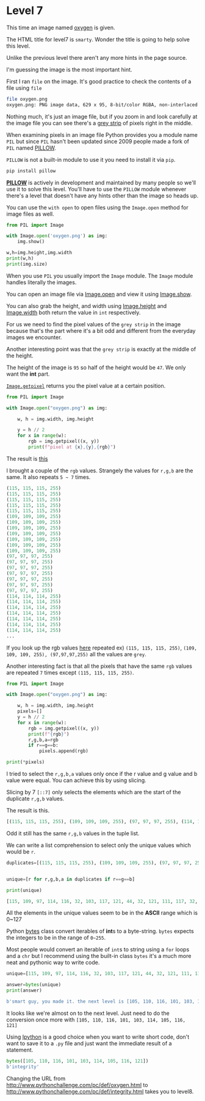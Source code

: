 # Level 7 

This time an image named [oxygen](/7/oxygen.png) is given. 


The HTML title for level7 is `smarty`. Wonder the title is going to help solve this level. 


Unlike the previous level there aren't any more hints in the page source. 


I'm guessing the image is the most important hint.


First I ran `file` on the image. It's good practice to check the contents of a file using `file`

```bash 
file oxygen.png 
oxygen.png: PNG image data, 629 x 95, 8-bit/color RGBA, non-interlaced
```


Nothing much, it's just an image file, but if you zoom in and look carefully at the image file you can see there's a [grey strip](/7/grey_strip.png) of pixels right in the middle.


When examining pixels in an image file Python provides you a module name `PIL` but since `PIL` hasn't been updated since 2009 people made a fork of `PIL` named [PILLOW](https://pillow.readthedocs.io/en/stable/).

`PILLOW` is not a built-in module to use it you need to install it via `pip`.


```python
pip install pillow
```


**[PILLOW](https://pillow.readthedocs.io/en/stable/)** is actively in development and maintained by many people so  we'll use it to solve this level. You'll have to use the `PILLOW` module whenever there's a level that doesn't have any hints other than the image so heads up.


You can use the `with open` to open files using the `Image.open` method for image files as well.


```python
from PIL import Image 

with Image.open('oxygen.png') as img:
    img.show()

w,h=img.height,img.width
print(w,h)
print(img.size)
```

When you use `PIL` you usually import the `Image` module. The `Image` module handles literally the images.

You can open an image file via [Image.open](https://pillow.readthedocs.io/en/stable/reference/Image.html#PIL.Image.open) and view it using [Image.show](https://pillow.readthedocs.io/en/stable/reference/Image.html#PIL.Image.Image.show).


You can also grab the height, and width using [Image.height](https://pillow.readthedocs.io/en/stable/reference/Image.html#PIL.Image.Image.height) and [Image.width](https://pillow.readthedocs.io/en/stable/reference/Image.html#PIL.Image.Image.width) both return the value in `int` respectively. 


For us we need to find the pixel values of the `grey strip` in the image because that's the part where it's a bit odd and different from the everyday images we encounter.


Another interesting point was that the `grey strip` is exactly at the middle of the height.


The height of the image is `95` so half of the height would be `47`. We only want the **int** part. 

[`Image.getpixel`](https://pillow.readthedocs.io/en/stable/reference/Image.html#PIL.Image.Image.getpixel) returns you the pixel value at a certain position.  

```python
from PIL import Image

with Image.open("oxygen.png") as img:

    w, h = img.width, img.height

    y = h // 2
    for x in range(w):
        rgb = img.getpixel((x, y))
        print(f"pixel at {x},{y},{rgb}")
```


The result is [this](/7/pixels)


I brought a couple of the `rgb` values. Strangely the values for `r,g,b` are the same. It also repeats `5 ~ 7` times.


``` python 
(115, 115, 115, 255)
(115, 115, 115, 255)
(115, 115, 115, 255)
(115, 115, 115, 255)
(115, 115, 115, 255)
(109, 109, 109, 255)
(109, 109, 109, 255)
(109, 109, 109, 255)
(109, 109, 109, 255)
(109, 109, 109, 255)
(109, 109, 109, 255)
(109, 109, 109, 255)
(97, 97, 97, 255)
(97, 97, 97, 255)
(97, 97, 97, 255)
(97, 97, 97, 255)
(97, 97, 97, 255)
(97, 97, 97, 255)
(97, 97, 97, 255)
(114, 114, 114, 255)
(114, 114, 114, 255)
(114, 114, 114, 255)
(114, 114, 114, 255)
(114, 114, 114, 255)
(114, 114, 114, 255)
(114, 114, 114, 255)
...
```


If you look up the rgb values [here](https://www.rapidtables.com/web/color/RGB_Color.html) repeated ex) `(115, 115, 115, 255)`, `(109, 109, 109, 255), (97,97,97,255)` all the values are `grey`.


Another interesting fact is that all the pixels that have the same `rgb` values are repeated `7` times except `(115, 115, 115, 255)`.


```python
from PIL import Image

with Image.open("oxygen.png") as img:

    w, h = img.width, img.height
    pixels=[]
    y = h // 2
    for x in range(w):
        rgb = img.getpixel((x, y))
        print(f"{rgb}")
        r,g,b,a=rgb 
        if r==g==b:
            pixels.append(rgb)

print(*pixels)
```

I tried to select the `r,g,b,a` values only once if the r value and g value and b value were equal. You can achieve this by using slicing. 

Slicing by 7 `[::7]` only selects the elements which are the start of the duplicate `r,g,b` values.


The result is this. 


```python
[(115, 115, 115, 255), (109, 109, 109, 255), (97, 97, 97, 255), (114, 114, 114, 255), (116, 116, 116, 255), (32, 32, 32, 255), (103, 103, 103, 255), (117, 117, 117, 255), (121, 121, 121, 255), (44, 44, 44, 255), (32, 32, 32, 255), (121, 121, 121, 255), (111, 111, 111, 255), (117, 117, 117, 255), (32, 32, 32, 255), (109, 109, 109, 255), (97, 97, 97, 255), (100, 100, 100, 255), (101, 101, 101, 255), (32, 32, 32, 255), (105, 105, 105, 255), (116, 116, 116, 255), (46, 46, 46, 255), (32, 32, 32, 255), (116, 116, 116, 255), (104, 104, 104, 255), (101, 101, 101, 255), (32, 32, 32, 255), (110, 110, 110, 255), (101, 101, 101, 255), (120, 120, 120, 255), (116, 116, 116, 255), (32, 32, 32, 255), (108, 108, 108, 255), (101, 101, 101, 255), (118, 118, 118, 255), (101, 101, 101, 255), (108, 108, 108, 255), (32, 32, 32, 255), (105, 105, 105, 255), (115, 115, 115, 255), (32, 32, 32, 255), (91, 91, 91, 255), (49, 49, 49, 255), (48, 48, 48, 255), (53, 53, 53, 255), (44, 44, 44, 255), (32, 32, 32, 255), (49, 49, 49, 255), (49, 49, 49, 255), (48, 48, 48, 255), (44, 44, 44, 255), (32, 32, 32, 255), (49, 49, 49, 255), (49, 49, 49, 255), (54, 54, 54, 255), (44, 44, 44, 255), (32, 32, 32, 255), (49, 49, 49, 255), (48, 48, 48, 255), (49, 49, 49, 255), (44, 44, 44, 255), (32, 32, 32, 255), (49, 49, 49, 255), (48, 48, 48, 255), (51, 51, 51, 255), (44, 44, 44, 255), (32, 32, 32, 255), (49, 49, 49, 255), (49, 49, 49, 255), (52, 52, 52, 255), (44, 44, 44, 255), (32, 32, 32, 255), (49, 49, 49, 255), (48, 48, 48, 255), (53, 53, 53, 255), (44, 44, 44, 255), (32, 32, 32, 255), (49, 49, 49, 255), (49, 49, 49, 255), (54, 54, 54, 255), (44, 44, 44, 255), (32, 32, 32, 255), (49, 49, 49, 255), (50, 50, 50, 255), (49, 49, 49, 255), (93, 93, 93, 255)]
```


Odd it still has the same `r,g,b` values in the tuple list. 


We can write a list comprehension to select only the unique values which would be `r`.


```python
duplicates=[(115, 115, 115, 255), (109, 109, 109, 255), (97, 97, 97, 255), (114, 114, 114, 255), (116, 116, 116, 255), (32, 32, 32, 255), (103, 103, 103, 255), (117, 117, 117, 255), (121, 121, 121, 255), (44, 44, 44, 255), (32, 32, 32, 255), (121, 121, 121, 255), (111, 111, 111, 255), (117, 117, 117, 255), (32, 32, 32, 255), (109, 109, 109, 255), (97, 97, 97, 255), (100, 100, 100, 255), (101, 101, 101, 255), (32, 32, 32, 255), (105, 105, 105, 255), (116, 116, 116, 255), (46, 46, 46, 255), (32, 32, 32, 255), (116, 116, 116, 255), (104, 104, 104, 255), (101, 101, 101, 255), (32, 32, 32, 255), (110, 110, 110, 255), (101, 101, 101, 255), (120, 120, 120, 255), (116, 116, 116, 255), (32, 32, 32, 255), (108, 108, 108, 255), (101, 101, 101, 255), (118, 118, 118, 255), (101, 101, 101, 255), (108, 108, 108, 255), (32, 32, 32, 255), (105, 105, 105, 255), (115, 115, 115, 255), (32, 32, 32, 255), (91, 91, 91, 255), (49, 49, 49, 255), (48, 48, 48, 255), (53, 53, 53, 255), (44, 44, 44, 255), (32, 32, 32, 255), (49, 49, 49, 255), (49, 49, 49, 255), (48, 48, 48, 255), (44, 44, 44, 255), (32, 32, 32, 255), (49, 49, 49, 255), (49, 49, 49, 255), (54, 54, 54, 255), (44, 44, 44, 255), (32, 32, 32, 255), (49, 49, 49, 255), (48, 48, 48, 255), (49, 49, 49, 255), (44, 44, 44, 255), (32, 32, 32, 255), (49, 49, 49, 255), (48, 48, 48, 255), (51, 51, 51, 255), (44, 44, 44, 255), (32, 32, 32, 255), (49, 49, 49, 255), (49, 49, 49, 255), (52, 52, 52, 255), (44, 44, 44, 255), (32, 32, 32, 255), (49, 49, 49, 255), (48, 48, 48, 255), (53, 53, 53, 255), (44, 44, 44, 255), (32, 32, 32, 255), (49, 49, 49, 255), (49, 49, 49, 255), (54, 54, 54, 255), (44, 44, 44, 255), (32, 32, 32, 255), (49, 49, 49, 255), (50, 50, 50, 255), (49, 49, 49, 255), (93, 93, 93, 255)]


unique=[r for r,g,b,a in duplicates if r==g==b]

print(unique)

[115, 109, 97, 114, 116, 32, 103, 117, 121, 44, 32, 121, 111, 117, 32, 109, 97, 100, 101, 32, 105, 116, 46, 32, 116, 104, 101, 32, 110, 101, 120, 116, 32, 108, 101, 118, 101, 108, 32, 105, 115, 32, 91, 49, 48, 53, 44, 32, 49, 49, 48, 44, 32, 49, 49, 54, 44, 32, 49, 48, 49, 44, 32, 49, 48, 51, 44, 32, 49, 49, 52, 44, 32, 49, 48, 53, 44, 32, 49, 49, 54, 44, 32, 49, 50, 49, 93]

```

All the elements in the unique values seem to be in the **ASCII** range which is 0~127


Python [bytes](https://docs.python.org/3/library/stdtypes.html#bytes) class convert iterables of **int**s  to a byte-string. `bytes` expects the integers to be in the range of `0~255`. 


Most people would convert an iterable of `int`s to string using a `for` loops and a `chr` but I recommend using the built-in class `bytes` it's a much more neat and pythonic way to write code. 

```python
unique=[115, 109, 97, 114, 116, 32, 103, 117, 121, 44, 32, 121, 111, 117, 32, 109, 97, 100, 101, 32, 105, 116, 46, 32, 116, 104, 101, 32, 110, 101, 120, 116, 32, 108, 101, 118, 101, 108, 32, 105, 115, 32, 91, 49, 48, 53, 44, 32, 49, 49, 48, 44, 32, 49, 49, 54, 44, 32, 49, 48, 49, 44, 32, 49, 48, 51, 44, 32, 49, 49, 52, 44, 32, 49, 48, 53, 44, 32, 49, 49, 54, 44, 32, 49, 50, 49, 93]

answer=bytes(unique)
print(answer)

b'smart guy, you made it. the next level is [105, 110, 116, 101, 103, 114, 105, 116, 121]'
```


It looks like we're almost on to the next level. Just need to do the conversion once more with `[105, 110, 116, 101, 103, 114, 105, 116, 121]` 


Using [Ipython](https://ipython.org/) is a good choice when you want to write short code, don't want to save it to a `.py` file and just want the immediate result of a statement. 


```python
bytes([105, 110, 116, 101, 103, 114, 105, 116, 121])
b'integrity'
```


Changing the URL from http://www.pythonchallenge.com/pc/def/oxygen.html to http://www.pythonchallenge.com/pc/def/integrity.html takes you to level8.